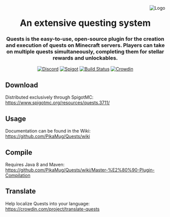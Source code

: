 <img src="https://i.imgur.com/reQIzd0.png" alt="Logo" align="right">
<div align="center">
  <h1>An extensive questing system</h1>
  <h3>Quests is the easy-to-use, open-source plugin for the creation and execution of quests on Minecraft servers. Players can take on multiple quests simultaneously, completing them for stellar rewards and unlockables.</h3>

[![Discord](https://img.shields.io/discord/506992958894243860)](https://discordapp.com/invite/d56CQ6e)
[![Spigot](https://img.shields.io/spiget/downloads/3711)](https://www.spigotmc.org/resources/quests.3711/)
[![Build Status](https://ci.codemc.org/job/PikaMug/job/Quests/badge/icon)](https://ci.codemc.org/job/PikaMug/job/Quests/)
[![Crowdin](https://d322cqt584bo4o.cloudfront.net/translate-quests/localized.svg)](https://crowdin.com/project/translate-quests)
</div>

Download
---

Distributed exclusively through SpigotMC: https://www.spigotmc.org/resources/quests.3711/

Usage
---

Documentation can be found in the Wiki: https://github.com/PikaMug/Quests/wiki

Compile
---

Requires Java 8 and Maven: https://github.com/PikaMug/Quests/wiki/Master-%E2%80%90-Plugin-Compilation

Translate
---

Help localize Quests into your language: https://crowdin.com/project/translate-quests
